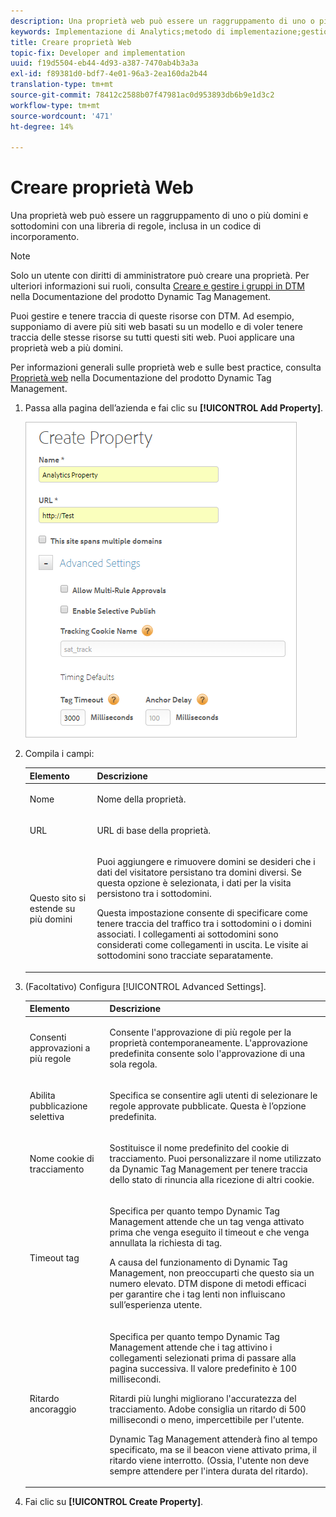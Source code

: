 ```yaml
---
description: Una proprietà web può essere un raggruppamento di uno o più domini e sottodomini con una libreria di regole, inclusa in un codice di incorporamento.
keywords: Implementazione di Analytics;metodo di implementazione;gestione tag dinamica;dtm;proprietà web;proprietà
title: Creare proprietà Web
topic-fix: Developer and implementation
uuid: f19d5504-eb44-4d93-a387-7470ab4b3a3a
exl-id: f89381d0-bdf7-4e01-96a3-2ea160da2b44
translation-type: tm+mt
source-git-commit: 78412c2588b07f47981ac0d953893db6b9e1d3c2
workflow-type: tm+mt
source-wordcount: '471'
ht-degree: 14%

---
```


# Creare proprietà Web

Una proprietà web può essere un raggruppamento di uno o più domini e sottodomini con una libreria di regole, inclusa in un codice di incorporamento.

>[!NOTE]
>
>Solo un utente con diritti di amministratore può creare una proprietà. Per ulteriori informazioni sui ruoli, consulta [Creare e gestire i gruppi in DTM](https://docs.adobe.com/content/help/en/dtm/using/admin/groups.html) nella Documentazione del prodotto Dynamic Tag Management.

Puoi gestire e tenere traccia di queste risorse con DTM. Ad esempio, supponiamo di avere più siti web basati su un modello e di voler tenere traccia delle stesse risorse su tutti questi siti web. Puoi applicare una proprietà web a più domini.

Per informazioni generali sulle proprietà web e sulle best practice, consulta [Proprietà web](https://docs.adobe.com/content/help/en/dtm/using/admin/web-property.html) nella Documentazione del prodotto Dynamic Tag Management.

1. Passa alla pagina dell’azienda e fai clic su **[!UICONTROL Add Property]**.

   ![](assets/dtm-create-web-property.png)

1. Compila i campi:

   <table id="table_376D72251C4D4C4CA878D10C18D2532C"> 
    <thead> 
    <tr> 
    <th colname="col1" class="entry"> Elemento </th> 
    <th colname="col2" class="entry"> Descrizione </th> 
    </tr> 
    </thead>
    <tbody> 
    <tr> 
    <td colname="col1"> <span class="uicontrol"> Nome</span> </td> 
    <td colname="col2"> <p>Nome della proprietà. </p> </td> 
    </tr> 
    <tr> 
    <td colname="col1"> <span class="uicontrol"> URL</span> </td> 
    <td colname="col2"> <p>URL di base della proprietà. </p> </td> 
    </tr> 
    <tr> 
    <td colname="col1"> <span class="uicontrol"> Questo sito si estende su più domini  </span> </td> 
    <td colname="col2"> <p>Puoi aggiungere e rimuovere domini se desideri che i dati del visitatore persistano tra domini diversi. Se questa opzione è selezionata, i dati per la visita persistono tra i sottodomini. </p> <p>Questa impostazione consente di specificare come tenere traccia del traffico tra i sottodomini o i domini associati. I collegamenti ai sottodomini sono considerati come collegamenti in uscita. Le visite ai sottodomini sono tracciate separatamente. </p> </td> 
    </tr> 
    </tbody> 
    </table>

1. (Facoltativo) Configura [!UICONTROL Advanced Settings].

   <table id="table_6E687FBE6ACC4301BCCD837F4DCBB9C9"> 
    <thead> 
    <tr> 
    <th colname="col1" class="entry"> Elemento </th> 
    <th colname="col2" class="entry"> Descrizione </th> 
    </tr> 
    </thead>
    <tbody> 
    <tr> 
    <td colname="col1"> <span class="uicontrol"> Consenti approvazioni a più regole</span> </td> 
    <td colname="col2"> <p>Consente l'approvazione di più regole per la proprietà contemporaneamente. L'approvazione predefinita consente solo l'approvazione di una sola regola. </p> </td> 
    </tr> 
    <tr> 
    <td colname="col1"> <span class="uicontrol"> Abilita pubblicazione selettiva</span> </td> 
    <td colname="col2"> <p>Specifica se consentire agli utenti di selezionare le regole approvate pubblicate. Questa è l’opzione predefinita. </p> </td> 
    </tr> 
    <tr> 
    <td colname="col1"> <span class="uicontrol"> Nome cookie di tracciamento</span> </td> 
    <td colname="col2"> <p>Sostituisce il nome predefinito del cookie di tracciamento. Puoi personalizzare il nome utilizzato da Dynamic Tag Management per tenere traccia dello stato di rinuncia alla ricezione di altri cookie. </p> </td> 
    </tr> 
    <tr> 
    <td colname="col1"> <span class="uicontrol"> Timeout tag</span> </td> 
    <td colname="col2"> <p>Specifica per quanto tempo Dynamic Tag Management attende che un tag venga attivato prima che venga eseguito il timeout e che venga annullata la richiesta di tag. </p> <p> A causa del funzionamento di Dynamic Tag Management, non preoccuparti che questo sia un numero elevato. DTM dispone di metodi efficaci per garantire che i tag lenti non influiscano sull’esperienza utente. </p> </td> 
    </tr> 
    <tr> 
    <td colname="col1"> <span class="uicontrol"> Ritardo ancoraggio</span> </td> 
    <td colname="col2"> <p>Specifica per quanto tempo Dynamic Tag Management attende che i tag attivino i collegamenti selezionati prima di passare alla pagina successiva. Il valore predefinito è 100 millisecondi. </p> <p>Ritardi più lunghi migliorano l'accuratezza del tracciamento. Adobe consiglia un ritardo di 500 millisecondi o meno, impercettibile per l'utente. </p> <p>Dynamic Tag Management attenderà fino al tempo specificato, ma se il beacon viene attivato prima, il ritardo viene interrotto. (Ossia, l'utente non deve sempre attendere per l'intera durata del ritardo). </p> </td> 
    </tr> 
    </tbody> 
    </table>

1. Fai clic su **[!UICONTROL Create Property]**.
